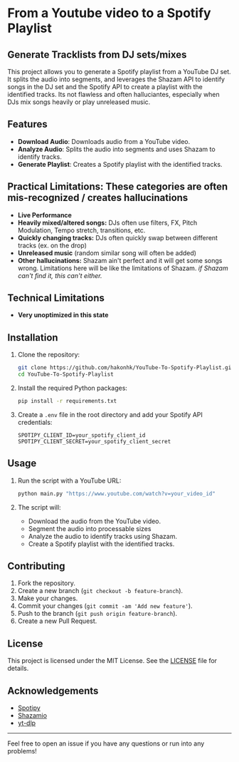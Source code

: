 # From a Youtube video to a Spotify Playlist
## Generate Tracklists from DJ sets/mixes

This project allows you to generate a Spotify playlist from a YouTube DJ set. It splits the audio into segments, and leverages the Shazam API to identify songs in the DJ set and the Spotify API to create a playlist with the identified tracks.
Its not flawless and often halluciantes, especially when DJs mix songs heavily or play unreleased music.

## Features

- **Download Audio**: Downloads audio from a YouTube video.
- **Analyze Audio**: Splits the audio into segments and uses Shazam to identify tracks.
- **Generate Playlist**: Creates a Spotify playlist with the identified tracks.


## Practical Limitations: These categories are often mis-recognized / creates hallucinations
- **Live Performance**
- **Heavily mixed/altered songs:** DJs often use filters, FX, Pitch Modulation, Tempo stretch, transitions, etc.
- **Quickly changing tracks:** DJs often quickly swap between different tracks (ex. on the drop)
- **Unreleased music** (random similar song will often be added)
- **Other hallucinations:** Shazam ain't perfect and it will get some songs wrong. Limitations here will be like the limitations of Shazam. *if Shazam can't find it, this can't either.*

## Technical Limitations
- **Very unoptimized in this state**

## Installation

1. Clone the repository:
    ```sh
    git clone https://github.com/hakonhk/YouTube-To-Spotify-Playlist.git
    cd YouTube-To-Spotify-Playlist
    ```

2. Install the required Python packages:
    ```sh
    pip install -r requirements.txt
    ```

3. Create a `.env` file in the root directory and add your Spotify API credentials:
    ```env
    SPOTIPY_CLIENT_ID=your_spotify_client_id
    SPOTIPY_CLIENT_SECRET=your_spotify_client_secret
    ```

## Usage

1. Run the script with a YouTube URL:
    ```sh
    python main.py "https://www.youtube.com/watch?v=your_video_id"
    ```

2. The script will:
    - Download the audio from the YouTube video.
    - Segment the audio into processable sizes
    - Analyze the audio to identify tracks using Shazam.
    - Create a Spotify playlist with the identified tracks.



## Contributing

1. Fork the repository.
2. Create a new branch (`git checkout -b feature-branch`).
3. Make your changes.
4. Commit your changes (`git commit -am 'Add new feature'`).
5. Push to the branch (`git push origin feature-branch`).
6. Create a new Pull Request.

## License

This project is licensed under the MIT License. See the [LICENSE](LICENSE) file for details.

## Acknowledgements

- [Spotipy](https://spotipy.readthedocs.io/)
- [Shazamio](https://github.com/dotX12/shazamio)
- [yt-dlp](https://github.com/yt-dlp/yt-dlp)

---

Feel free to open an issue if you have any questions or run into any problems!
